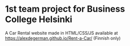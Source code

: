 # 1st team project for Business College Helsinki
A Car Rental website made in HTML/CSS/JS available at https://alexdegerman.github.io/Rent-a-Car/ (Finnish only)
